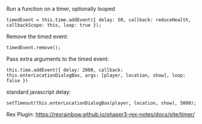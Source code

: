 Run a function on a timer, optionally looped

```
timedEvent = this.time.addEvent({ delay: 50, callback: reduceHealth, callbackScope: this, loop: true });
```

Remove the timed event:

```
timedEvent.remove();
```

Pass extra arguments to the timed event:

```
this.time.addEvent({ delay: 2000, callback: this.enterLocationDialogBox, args: [player, location, show], loop: false })
```

standard javascript delay:

```
setTimeout(this.enterLocationDialogBox(player, location, show), 5000);
```

Rex Plugin:
https://rexrainbow.github.io/phaser3-rex-notes/docs/site/timer/
